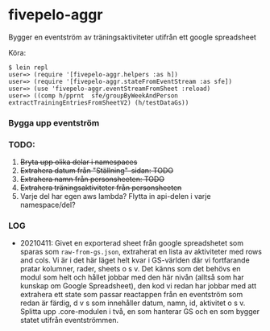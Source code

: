# fivepelo-aggr
Bygger en eventström av träningsaktiviteter utifrån ett google spreadsheet

Köra:

```
$ lein repl
user=> (require '[fivepelo-aggr.helpers :as h])
user=> (require '[fivepelo-aggr.stateFromEventStream :as sfe])
user=> (use 'fivepelo-aggr.eventStreamFromSheet :reload)
user=> ((comp h/pprnt  sfe/groupByWeekAndPerson  extractTrainingEntriesFromSheetV2) (h/testDataGs))
```

### Bygga upp eventström 

### TODO:
1. ~~Bryta upp olika delar i namespaces~~ 
2. ~~Extrahera datum från "Ställning"-sidan: TODO~~
3. ~~Extrahera namn från personsheeten: TODO~~
4. ~~Extrahera träningsaktiviteter från personsheeten~~
5. Varje del har egen aws lambda? Flytta in api-delen i varje namespace/del?

### LOG
 * 20210411: Givet en exporterad sheet från google spreadshetet som sparas som `raw-from-gs.json`, extraherat en lista av aktiviteter med rows and cols. Vi är i det här läget helt kvar i GS-världen där vi fortfarande pratar kolumner, rader, sheets o s v. Det känns som det behövs en modul  som helt och hållet jobbar med den här nivån (alltså som har kunskap om Google Spreadsheet), den kod vi redan har jobbar med att extrahera ett state som passar reactappen från en eventström som redan är färdig, d v s som innehåller datum, namn, id, aktivitet o s v. Splitta upp .core-modulen i två, en som hanterar GS och en som bygger statet utifrån eventströmmen.